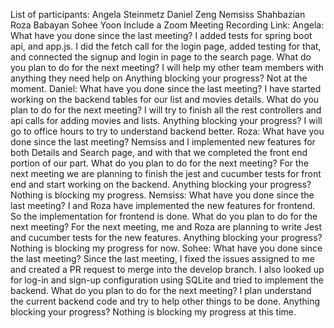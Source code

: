List of participants:
Angela Steinmetz
Daniel Zeng
Nemsiss Shahbazian
Roza Babayan
Sohee Yoon
Include a Zoom Meeting Recording Link: 
Angela:
What have you done since the last meeting? I added tests for spring boot api, and app.js. I did the fetch call for the login page, added testing for that, and connected the signup and login in page to the search page.
What do you plan to do for the next meeting? I will help my other team members with anything they need help on
Anything blocking your progress? Not at the moment.
Daniel:
What have you done since the last meeting? I have started working on the backend tables for our list and movies details. 
What do you plan to do for the next meeting? I will try to finish all the rest controllers and api calls for adding movies and lists. 
Anything blocking your progress? I will go to office hours to try to understand backend better. 
Roza:
What have you done since the last meeting? Nemsiss and I implemented  new features for both Details and Search page, and with that we completed the front end portion of our part.
What do you plan to do for the next meeting? For the next meeting we are planning to finish the jest and cucumber tests for  front end and start working on the backend.
Anything blocking your progress?  Nothing is blocking my progress.
Nemsiss:
What have you done since the last meeting? I and Roza have implemented the new features for frontend. So the implementation for frontend is done.
What do you plan to do for the next meeting? For the next meeting, me and Roza are planning to write Jest and cucumber tests for the new features.
Anything blocking your progress? Nothing is blocking my progress for now.
Sohee:
What have you done since the last meeting? Since the last meeting, I fixed the issues assigned to me and created a PR request to merge into the develop branch. I also looked up for log-in and sign-up configuration using SQLite and tried to implement the backend. 
What do you plan to do for the next meeting? I plan understand the current backend code and try to help other things to be done. 
Anything blocking your progress? Nothing is blocking my progress at this time. 

